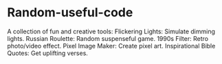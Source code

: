 # Random-useful-code
A collection of fun and creative tools:  Flickering Lights: Simulate dimming lights. Russian Roulette: Random suspenseful game. 1990s Filter: Retro photo/video effect. Pixel Image Maker: Create pixel art. Inspirational Bible Quotes: Get uplifting verses.
